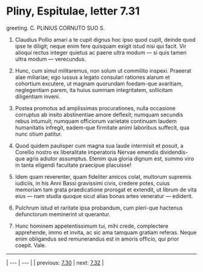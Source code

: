 # Pliny, Espitulae, letter 7.31

greeting. C. PLINIUS CORNUTO SUO S.



1. Claudius Pollio amari a te cupit dignus hoc ipso quod cupit, deinde quod ipse te diligit; neque enim fere quisquam exigit istud nisi qui facit. Vir alioqui rectus integer quietus ac paene ultra modum — si quis tamen ultra modum — verecundus.



2. Hunc, cum simul militaremus, non solum ut commilito inspexi. Praeerat alae miliariae; ego iussus a legato consulari rationes alarum et cohortium excutere, ut magnam quorundam foedam-que avaritiam, neglegentiam parem, ita huius summam integritatem, sollicitam diligentiam inveni.



3. Postea promotus ad amplissimas procurationes, nulla occasione corruptus ab insito abstinentiae amore deflexit; numquam secundis rebus intumuit; numquam officiorum varietate continuam laudem humanitatis infregit, eadem-que firmitate animi laboribus suffecit, qua nunc otium patitur.



4. Quod quidem paulisper cum magna sua laude intermisit et posuit, a Corellio nostro ex liberalitate imperatoris Nervae emendis dividendis-que agris adiutor assumptus. Etenim qua gloria dignum est, summo viro in tanta eligendi facultate praecipue placuisse!



5. Idem quam reverenter, quam fideliter amicos colat, multorum supremis iudiciis, in his Anni Bassi gravissimi civis, credere potes, cuius memoriam tam grata praedicatione prorogat et extendit, ut librum de vita eius — nam studia quoque sicut alias bonas artes veneratur — ediderit.



6. Pulchrum istud et raritate ipsa probandum, cum pleri-que hactenus defunctorum meminerint ut querantur.



7. Hunc hominem appetentissimum tui, mihi crede, complectere apprehende, immo et invita, ac sic ama tamquam gratiam referas. Neque enim obligandus sed remunerandus est in amoris officio, qui prior coepit. Vale.



---

| --- | --- |
| previous: [7.30](../7.30/) | next: [7.32](../7.32/) |